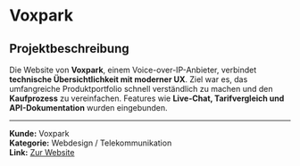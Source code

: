 # Voxpark

## Projektbeschreibung

Die Website von **Voxpark**, einem Voice-over-IP-Anbieter, verbindet **technische Übersichtlichkeit mit moderner UX**. Ziel war es, das umfangreiche Produktportfolio schnell verständlich zu machen und den **Kaufprozess** zu vereinfachen. Features wie **Live-Chat, Tarifvergleich und API-Dokumentation** wurden eingebunden.

---

**Kunde:** Voxpark  
**Kategorie:** Webdesign / Telekommunikation  
**Link:** [Zur Website](#)